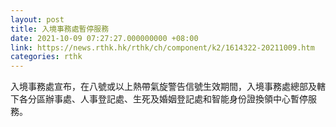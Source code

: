 ```yaml
---
layout: post
title: 入境事務處暫停服務
date: 2021-10-09 07:27:27.000000000 +08:00
link: https://news.rthk.hk/rthk/ch/component/k2/1614322-20211009.htm
categories: rthk
---
```


入境事務處宣布，在八號或以上熱帶氣旋警告信號生效期間，入境事務處總部及轄下各分區辦事處、人事登記處、生死及婚姻登記處和智能身份證換領中心暫停服務。
